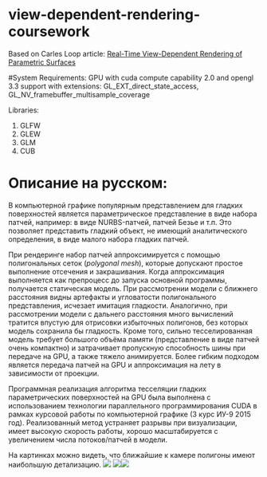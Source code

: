# view-dependent-rendering-coursework
Based on Carles Loop article: [Real-Time View-Dependent Rendering of Parametric Surfaces](http://research.microsoft.com/en-us/um/people/cloop/EisenEtAl2009.pdf)

#System Requirements:
GPU with cuda compute capability 2.0 and opengl 3.3 support with extensions: GL_EXT_direct_state_access, GL_NV_framebuffer_multisample_coverage

Libraries:
1. GLFW
2. GLEW
3. GLM
4. CUB

# Описание на русском:
В компьютерной графике популярным представлением для гладких поверхностей является параметрическое представление в виде набора патчей, например: в виде NURBS-патчей, патчей Безье и т.п. Это позволяет представить гладкий объект, не имеющий аналитического определения, в виде малого набора гладких патчей.

При рендеринге набор патчей аппроксимируется с помощью полигональных сеток (*polygonal mesh*), которые допускают простое  выполнение отсечения и закрашивания. Когда аппроксимация выполняется как препроцесс до запуска основной программы, получается статическая модель. При рассмотрении модели с ближнего расстояния видны артефакты и угловатости полигонального представления, исчезает имитация гладкости. Аналогично, при рассмотрении модели с дальнего расстояния много вычислений тратится впустую для отрисовки избыточных полигонов, без которых модель сохранила бы гладкость. Кроме того, сильно тесселированная модель требует большого объёма памяти (представление в виде патчей очень компактно) и затрачивает пропускную способность шины при передаче на GPU, а также тяжело анимируется. Более гибким подходом является передача патчей на GPU и аппроксимация на лету в зависимости от проекции.

Программная реализация алгоритма тесселяции гладких параметрических поверхностей на GPU была выполнена с использованием технологии параллельного программирования CUDA в рамках курсовой работы по компьютерной графике (3 курс ИУ-9 2015 год). Реализованный метод устраняет разрывы при визуализации, имеет высокую скорость работы, хорошо масштабируется с увеличением числа потоков/патчей в модели. 

На картинках можно видеть, что ближайшие к камере полигоны имеют наибольшую детализацию.
![]({{site.baseurl}}//%D0%9E%D0%B1%D1%8A%D0%B5%D0%BA%D1%8210.png)
![]({{site.baseurl}}//%D0%9E%D0%B1%D1%8A%D0%B5%D0%BA%D1%8225.png)![]({{site.baseurl}}//%D0%9E%D0%B1%D1%8A%D0%B5%D0%BA%D1%8212.png)

